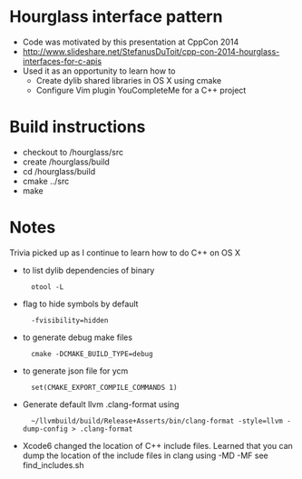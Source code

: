 # Hourglass interface pattern
- Code was motivated by this presentation at CppCon 2014
- http://www.slideshare.net/StefanusDuToit/cpp-con-2014-hourglass-interfaces-for-c-apis
- Used it as an opportunity to learn how to
    - Create dylib shared libraries in OS X using cmake
    - Configure Vim plugin YouCompleteMe for a C++ project

# Build instructions
- checkout to /hourglass/src
- create /hourglass/build
- cd /hourglass/build
- cmake ../src
- make

# Notes
Trivia picked up as I continue to learn how to do C++ on OS X
- to list dylib dependencies of binary

        otool -L
- flag to hide symbols by default

        -fvisibility=hidden
- to generate debug make files

        cmake -DCMAKE_BUILD_TYPE=debug
- to generate json file for ycm

        set(CMAKE_EXPORT_COMPILE_COMMANDS 1)
- Generate default llvm .clang-format using 

        ~/llvmbuild/build/Release+Asserts/bin/clang-format -style=llvm -dump-config > .clang-format

- Xcode6 changed the location of C++ include files. Learned that you can dump
  the location of the include files in clang using -MD -MF see
  find\_includes.sh
